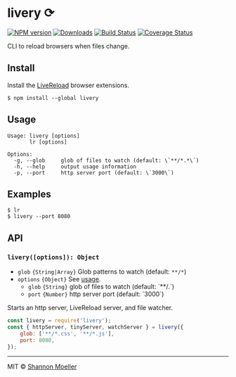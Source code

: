 # livery ⟳

[![NPM version][npm-img]][npm-url] [![Downloads][downloads-img]][npm-url] [![Build Status][travis-img]][travis-url] [![Coverage Status][coveralls-img]][coveralls-url]

CLI to reload browsers when files change.

## Install

Install the [LiveReload](http://livereload.com/extensions/) browser extensions.

```command
$ npm install --global livery
```

## Usage

```man
Usage: livery [options]
       lr [options]

Options:
  -g, --glob     glob of files to watch (default: \`**/*.*\`)
  -h, --help     output usage information
  -p, --port     http server port (default: \`3000\`)
```

## Examples

```command
$ lr
$ livery --port 8080
```

## API

### `livery([options]): Object`

- `glob` `{String|Array}` Glob patterns to watch (default: `**/*`)
- `options` `{Object}` See [usage](#usage).
  - `glob` `{String}` glob of files to watch (default: \`**/*.*\`)
  - `port` `{Number}` http server port (default: \`3000\`)

Starts an http server, LiveReload server, and file watcher.

```js
const livery = require('livery');
const { httpServer, tinyServer, watchServer } = livery({
    glob: ['**/*.css', '**/*.js'],
    port: 8080,
});
```

----

MIT © [Shannon Moeller](http://shannonmoeller.com)

[coveralls-img]: http://img.shields.io/coveralls/shannonmoeller/livery/master.svg?style=flat-square
[coveralls-url]: https://coveralls.io/r/shannonmoeller/livery
[downloads-img]: http://img.shields.io/npm/dm/livery.svg?style=flat-square
[npm-img]:       http://img.shields.io/npm/v/livery.svg?style=flat-square
[npm-url]:       https://npmjs.org/package/livery
[travis-img]:    http://img.shields.io/travis/shannonmoeller/livery.svg?style=flat-square
[travis-url]:    https://travis-ci.org/shannonmoeller/livery
